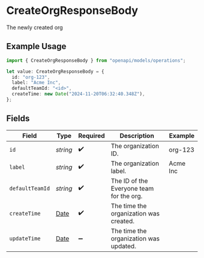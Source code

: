 # CreateOrgResponseBody

The newly created org

## Example Usage

```typescript
import { CreateOrgResponseBody } from "openapi/models/operations";

let value: CreateOrgResponseBody = {
  id: "org-123",
  label: "Acme Inc",
  defaultTeamId: "<id>",
  createTime: new Date("2024-11-20T06:32:40.348Z"),
};
```

## Fields

| Field                                                                                         | Type                                                                                          | Required                                                                                      | Description                                                                                   | Example                                                                                       |
| --------------------------------------------------------------------------------------------- | --------------------------------------------------------------------------------------------- | --------------------------------------------------------------------------------------------- | --------------------------------------------------------------------------------------------- | --------------------------------------------------------------------------------------------- |
| `id`                                                                                          | *string*                                                                                      | :heavy_check_mark:                                                                            | The organization ID.                                                                          | org-123                                                                                       |
| `label`                                                                                       | *string*                                                                                      | :heavy_check_mark:                                                                            | The organization label.                                                                       | Acme Inc                                                                                      |
| `defaultTeamId`                                                                               | *string*                                                                                      | :heavy_check_mark:                                                                            | The ID of the Everyone team for the org.                                                      |                                                                                               |
| `createTime`                                                                                  | [Date](https://developer.mozilla.org/en-US/docs/Web/JavaScript/Reference/Global_Objects/Date) | :heavy_check_mark:                                                                            | The time the organization was created.                                                        |                                                                                               |
| `updateTime`                                                                                  | [Date](https://developer.mozilla.org/en-US/docs/Web/JavaScript/Reference/Global_Objects/Date) | :heavy_minus_sign:                                                                            | The time the organization was updated.                                                        |                                                                                               |